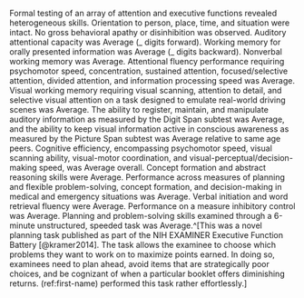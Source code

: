 Formal testing of an array of attention and executive functions revealed heterogeneous skills.
Orientation to person, place, time, and situation were intact.
No gross behavioral apathy or disinhibition was observed.
Auditory attentional capacity was Average (_ digits forward).
Working memory for orally presented information was Average (_ digits backward).
Nonverbal working memory was Average.
Attentional fluency performance requiring psychomotor speed, concentration, sustained attention, focused/selective attention, divided attention, and information processing speed was Average.
Visual working memory requiring visual scanning, attention to detail, and selective visual attention on a task designed to emulate real-world driving scenes was Average.
The ability to register, maintain, and manipulate auditory information as measured by the Digit Span subtest was Average, and the ability to keep visual information active in conscious awareness as measured by the Picture Span subtest was Average relative to same age peers.
Cognitive efficiency, encompassing psychomotor speed, visual scanning ability, visual-motor coordination, and visual-perceptual/decision-making speed, was Average overall.
Concept formation and abstract reasoning skills were Average.
Performance across measures of planning and flexible problem-solving, concept formation, and decision-making in medical and emergency situations was Average.
Verbal initiation and word retrieval fluency were Average.
Performance on a measure inhibitory control was Average.
Planning and problem-solving skills examined through a 6-minute unstructured, speeded task was Average.^[This was a novel planning task published as part of the NIH EXAMINER Executive Function Battery [@kramer2014]. The task allows the examinee to choose which problems they want to work on to maximize points earned. In doing so, examinees need to plan ahead, avoid items that are strategically poor choices, and be cognizant of when a particular booklet offers diminishing returns. (ref:first-name) performed this task rather effortlessly.]

